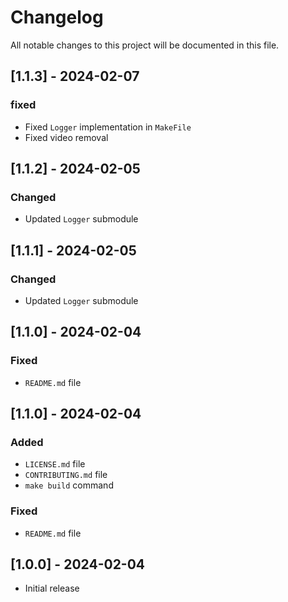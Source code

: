 # Changelog

All notable changes to this project will be documented in this file.

## [1.1.3] - 2024-02-07

### fixed

- Fixed `Logger` implementation in `MakeFile`
- Fixed video removal

## [1.1.2] - 2024-02-05

### Changed

- Updated `Logger` submodule

## [1.1.1] - 2024-02-05

### Changed

- Updated `Logger` submodule

## [1.1.0] - 2024-02-04

### Fixed

- `README.md` file

## [1.1.0] - 2024-02-04

### Added

- `LICENSE.md` file
- `CONTRIBUTING.md` file
- `make build` command

### Fixed

- `README.md` file

## [1.0.0] - 2024-02-04

- Initial release
